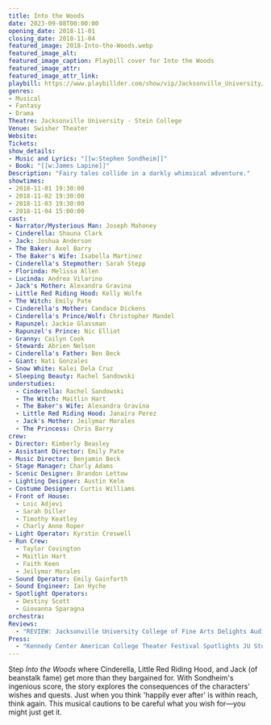 ```yaml
---
title: Into the Woods
date: 2023-09-08T00:00:00
opening_date: 2018-11-01
closing_date: 2018-11-04
featured_image: 2018-Into-the-Woods.webp
featured_image_alt: 
featured_image_caption: Playbill cover for Into the Woods
featured_image_attr: 
featured_image_attr_link: 
playbill: https://www.playbillder.com/show/vip/Jacksonville_University/2018/Into_the_Woods_50896
genres: 
- Musical
- Fantasy
- Drama
Theatre: Jacksonville University - Stein College
Venue: Swisher Theater
Website: 
Tickets: 
show_details: 
- Music and Lyrics: "[[w:Stephen Sondheim]]"
- Book: "[[w:James Lapine]]"
Description: "Fairy tales collide in a darkly whimsical adventure."
showtimes:
- 2018-11-01 19:30:00
- 2018-11-02 19:30:00
- 2018-11-03 19:30:00
- 2018-11-04 15:00:00
cast:
- Narrator/Mysterious Man: Joseph Mahoney
- Cinderella: Shauna Clark
- Jack: Joshua Anderson
- The Baker: Axel Barry
- The Baker's Wife: Isabella Martinez
- Cinderella's Stepmother: Sarah Stepp
- Florinda: Melissa Allen
- Lucinda: Andrea Vilarino
- Jack's Mother: Alexandra Gravina
- Little Red Riding Hood: Kelly Wolfe
- The Witch: Emily Pate
- Cinderella's Mother: Candace Dickens
- Cinderella's Prince/Wolf: Christopher Mandel
- Rapunzel: Jackie Glassman
- Rapunzel's Prince: Nic Elliot
- Granny: Cailyn Cook
- Steward: Abrien Nelson
- Cinderella's Father: Ben Beck
- Giant: Nati Gonzales
- Snow White: Kalei Dela Cruz
- Sleeping Beauty: Rachel Sandowski
understudies:
  - Cinderella: Rachel Sandowski
  - The Witch: Maitlin Hart
  - The Baker's Wife: Alexandra Gravina
  - Little Red Riding Hood: Janaira Perez
  - Jack's Mother: Jeilymar Morales
  - The Princess: Chris Barry
crew: 
- Director: Kimberly Beasley
- Assistant Director: Emily Pate
- Music Director: Benjamin Beck
- Stage Manager: Charly Adams
- Scenic Designer: Brandon Lettow
- Lighting Designer: Austin Kelm
- Costume Designer: Curtis Williams
- Front of House:
  - Loic Adjevi
  - Sarah Diller
  - Timothy Keatley
  - Charly Anne Roper
- Light Operator: Kyrstin Creswell
- Run Crew:
  - Taylor Covington
  - Maitlin Hart
  - Faith Keen
  - Jeilymar Morales
- Sound Operator: Emily Gainforth
- Sound Engineer: Ian Hyche
- Spotlight Operators:
  - Destiny Scott
  - Giovanna Sparagna
orchestra:
Reviews: 
  - "REVIEW: Jacksonville University College of Fine Arts Delights Audiences with 'Into the Woods'": https://folioweekly.com/2018/11/07/jacksonville-university-college-of-fine-arts-into-the-woods/
Press: 
  - "Kennedy Center American College Theater Festival Spotlights JU Student Performers": https://www.ju.edu/news/2019-02-04-kennedy-center-american-college-theater-festival-spotlights-ju-performers.php
---
```

Step *Into the Woods* where Cinderella, Little Red Riding Hood, and Jack (of beanstalk fame) get more than they bargained for. With Sondheim's ingenious score, the story explores the consequences of the characters' wishes and quests. Just when you think 'happily ever after' is within reach, think again. This musical cautions to be careful what you wish for—you might just get it.